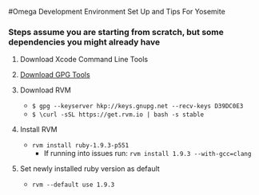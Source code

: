 #Omega Development Environment Set Up and Tips For Yosemite

### Steps assume you are starting from scratch, but some dependencies you might already have

1. Download Xcode Command Line Tools

2. [Download GPG Tools](https://gpgtools.org/)

3. Download RVM
	* `$ gpg --keyserver hkp://keys.gnupg.net --recv-keys D39DC0E3`
	* `$ \curl -sSL https://get.rvm.io | bash -s stable`

4. Install RVM
	* `rvm install ruby-1.9.3-p551`
		* If running into issues run: `rvm install 1.9.3 --with-gcc=clang`

5. Set newly installed ruby version as default
	* `rvm --default use 1.9.3`


